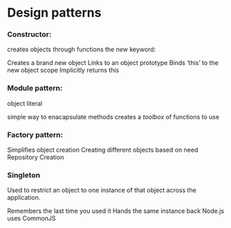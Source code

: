 # Design patterns

### Constructor:

creates objects through functions
the *new* keyword:

Creates a brand new object
Links to an object prototype
Binds ‘this’ to the new object scope Implicitly returns this

### Module pattern:

object literal

simple way to enacapsulate methods
creates a *toolbox* of functions to use

### Factory pattern:

Simplifies object creation
Creating different objects based on need 
Repository Creation

### Singleton

Used to restrict an object to one instance of that object across the application.

Remembers the last time you used it 
Hands the same instance back 
Node.js uses CommonJS

